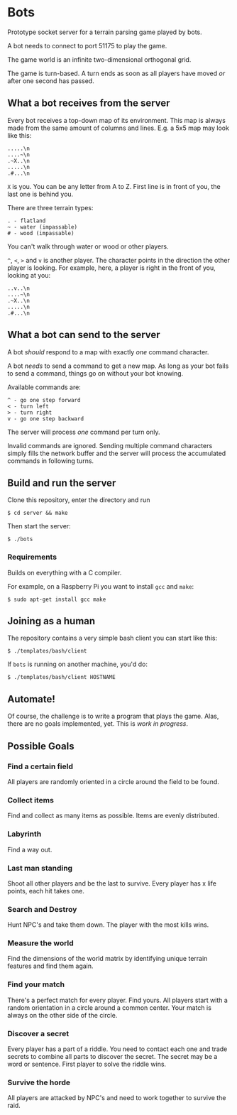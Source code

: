 # Bots

Prototype socket server for a terrain parsing game played by bots.

A bot needs to connect to port 51175 to play the game.

The game world is an infinite two-dimensional orthogonal grid.

The game is turn-based. A turn ends as soon as all players have moved *or*
after one second has passed.

## What a bot receives from the server

Every bot receives a top-down map of its environment. This map is always made
from the same amount of columns and lines. E.g. a 5x5 map may look like this:

	.....\n
	....~\n
	.~X..\n
	.....\n
	.#...\n

`X` is you. You can be any letter from A to Z.
First line is in front of you, the last one is behind you.

There are three terrain types:

	. - flatland
	~ - water (impassable)
	# - wood (impassable)

You can't walk through water or wood or other players.

`^`, `<`, `>` and `v` is another player. The character points in the
direction the other player is looking. For example, here, a player is
right in the front of you, looking at you:

	..v..\n
	....~\n
	.~X..\n
	.....\n
	.#...\n

## What a bot can send to the server

A bot _should_ respond to a map with exactly _one_ command character.

A bot _needs_ to send a command to get a new map. As long as your bot fails
to send a command, things go on without your bot knowing.

Available commands are:

	^ - go one step forward
	< - turn left
	> - turn right
	v - go one step backward

The server will process _one_ command per turn only.

Invalid commands are ignored.
Sending multiple command characters simply fills the network buffer and the
server will process the accumulated commands in following turns.

## Build and run the server

Clone this repository, enter the directory and run

	$ cd server && make

Then start the server:

	$ ./bots

### Requirements

Builds on everything with a C compiler.

For example, on a Raspberry Pi you want to install `gcc` and `make`:

	$ sudo apt-get install gcc make

## Joining as a human

The repository contains a very simple bash client you can start like this:

	$ ./templates/bash/client

If `bots` is running on another machine, you'd do:

	$ ./templates/bash/client HOSTNAME

## Automate!

Of course, the challenge is to write a program that plays the game.
Alas, there are no goals implemented, yet. This is *work in progress*.

## Possible Goals

### Find a certain field
All players are randomly oriented in a circle around the field to be found.

### Collect items
Find and collect as many items as possible. Items are evenly distributed.

### Labyrinth
Find a way out.

### Last man standing
Shoot all other players and be the last to survive. Every player has x life
points, each hit takes one.

### Search and Destroy
Hunt NPC's and take them down. The player with the most kills wins.

### Measure the world
Find the dimensions of the world matrix by identifying unique terrain
features and find them again.

### Find your match
There's a perfect match for every player. Find yours. All players start with
a random orientation in a circle around a common center. Your match is always
on the other side of the circle.

### Discover a secret
Every player has a part of a riddle. You need to contact each one and trade
secrets to combine all parts to discover the secret. The secret may be a word
or sentence. First player to solve the riddle wins.

### Survive the horde
All players are attacked by NPC's and need to work together to survive the
raid.
